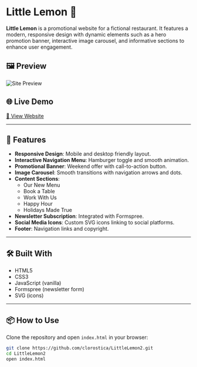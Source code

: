 # Little Lemon 🍋

**Little Lemon** is a promotional website for a fictional restaurant. It features a modern, responsive design with dynamic elements such as a hero promotion banner, interactive image carousel, and informative sections to enhance user engagement.

## 🖼️ Preview

![Site Preview](https://clorostica.github.io/LittleLemon2/img/foodex.jpg)

## 🌐 Live Demo

[🔗 View Website](https://clorostica.github.io/LittleLemon2/)

---

## 🧩 Features

- **Responsive Design**: Mobile and desktop friendly layout.
- **Interactive Navigation Menu**: Hamburger toggle and smooth animation.
- **Promotional Banner**: Weekend offer with call-to-action button.
- **Image Carousel**: Smooth transitions with navigation arrows and dots.
- **Content Sections**:
  - Our New Menu
  - Book a Table
  - Work With Us
  - Happy Hour
  - Holidays Made True
- **Newsletter Subscription**: Integrated with Formspree.
- **Social Media Icons**: Custom SVG icons linking to social platforms.
- **Footer**: Navigation links and copyright.

---

## 🛠️ Built With

- HTML5
- CSS3
- JavaScript (vanilla)
- Formspree (newsletter form)
- SVG (icons)

---

## 📦 How to Use

Clone the repository and open `index.html` in your browser:

```bash
git clone https://github.com/clorostica/LittleLemon2.git
cd LittleLemon2
open index.html
